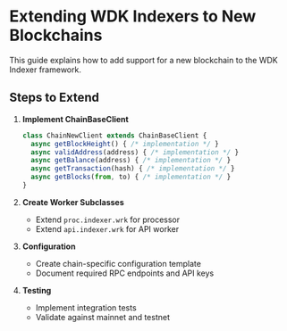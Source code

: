 # Extending WDK Indexers to New Blockchains

This guide explains how to add support for a new blockchain to the WDK Indexer framework.

## Steps to Extend

1. **Implement ChainBaseClient**
   ```javascript
   class ChainNewClient extends ChainBaseClient {
     async getBlockHeight() { /* implementation */ }
     async validAddress(address) { /* implementation */ }
     async getBalance(address) { /* implementation */ }
     async getTransaction(hash) { /* implementation */ }
     async getBlocks(from, to) { /* implementation */ }
   }
   ```

2. **Create Worker Subclasses**
   - Extend `proc.indexer.wrk` for processor
   - Extend `api.indexer.wrk` for API worker

3. **Configuration**
   - Create chain-specific configuration template
   - Document required RPC endpoints and API keys

4. **Testing**
   - Implement integration tests
   - Validate against mainnet and testnet
